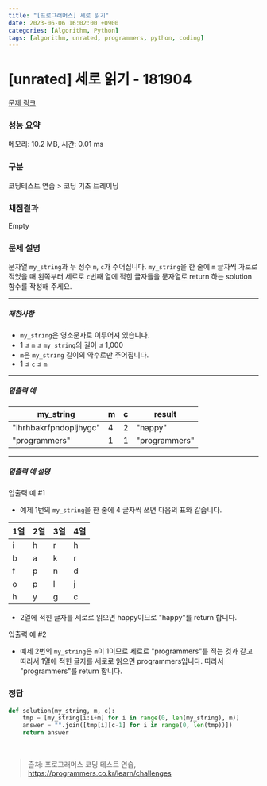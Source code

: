 ```yaml
---
title: "[프로그래머스] 세로 읽기"
date: 2023-06-06 16:02:00 +0900
categories: [Algorithm, Python]
tags: [algorithm, unrated, programmers, python, coding]
---
```


# [unrated] 세로 읽기 - 181904

[문제 링크](https://school.programmers.co.kr/learn/courses/30/lessons/181904)

### 성능 요약

메모리: 10.2 MB, 시간: 0.01 ms

### 구분

코딩테스트 연습 > 코딩 기초 트레이닝

### 채점결과

Empty

### 문제 설명

<p>문자열 <code>my_string</code>과 두 정수 <code>m</code>, <code>c</code>가 주어집니다. <code>my_string</code>을 한 줄에 <code>m</code> 글자씩 가로로 적었을 때 왼쪽부터 세로로 <code>c</code>번째 열에 적힌 글자들을 문자열로 return 하는 solution 함수를 작성해 주세요.</p>

<hr>

<h5>제한사항</h5>

<ul>
<li><code>my_string</code>은 영소문자로 이루어져 있습니다.</li>
<li>1 ≤ <code>m</code> ≤ <code>my_string</code>의 길이 ≤ 1,000</li>
<li><code>m</code>은 <code>my_string</code> 길이의 약수로만 주어집니다.</li>
<li>1 ≤ <code>c</code> ≤ <code>m</code></li>
</ul>

<hr>

<h5>입출력 예</h5>

| my_string              | m | c | result        |
|------------------------|---|---|---------------|
| "ihrhbakrfpndopljhygc" | 4 | 2 | "happy"       |
| "programmers"          | 1 | 1 | "programmers" |

<hr>

<h5>입출력 예 설명</h5>

<p>입출력 예 #1</p>

<ul>
<li><p>예제 1번의 <code>my_string</code>을 한 줄에 4 글자씩 쓰면 다음의 표와 같습니다.</p>
</li>
</ul>

| 1열 | 2열 | 3열 | 4열 |
|----|----|----|----|
| i  | h  | r  | h  |
| b  | a  | k  | r  |
| f  | p  | n  | d  |
| o  | p  | l  | j  |
| h  | y  | g  | c  |


<ul>
<li><p>2열에 적힌 글자를 세로로 읽으면 happy이므로 "happy"를 return 합니다.</p></li>
</ul>

<p>입출력 예 #2</p>

<ul>
<li>예제 2번의 <code>my_string</code>은 <code>m</code>이 1이므로 세로로 "programmers"를 적는 것과 같고 따라서 1열에 적힌 글자를 세로로 읽으면 programmers입니다. 따라서 "programmers"를 return 합니다.</li>
</ul>

### 정답

```python
def solution(my_string, m, c):
    tmp = [my_string[i:i+m] for i in range(0, len(my_string), m)]
    answer = "".join([tmp[i][c-1] for i in range(0, len(tmp))])
    return answer
```

<br>

> 출처: 프로그래머스 코딩 테스트 연습, https://programmers.co.kr/learn/challenges
